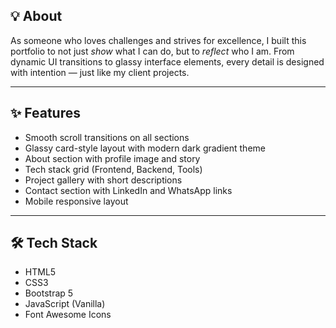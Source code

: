 ## 💡 About

As someone who loves challenges and strives for excellence, I built this portfolio to not just *show* what I can do, but to *reflect* who I am. From dynamic UI transitions to glassy interface elements, every detail is designed with intention — just like my client projects.

---

## ✨ Features

- Smooth scroll transitions on all sections  
- Glassy card-style layout with modern dark gradient theme  
- About section with profile image and story  
- Tech stack grid (Frontend, Backend, Tools)  
- Project gallery with short descriptions  
- Contact section with LinkedIn and WhatsApp links  
- Mobile responsive layout

---

## 🛠️ Tech Stack

- HTML5  
- CSS3  
- Bootstrap 5  
- JavaScript (Vanilla)  
- Font Awesome Icons

